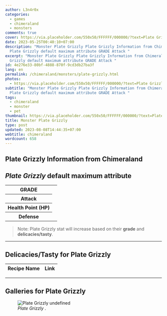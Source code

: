 ```yaml
---
author: L3n4r0x
categories:
  - games
  - chimeraland
  - monsters
comments: true
cover: https://via.placeholder.com/550x50/FFFFFF/000000/?text=Plate Grizzly
date: 2023-05-25T00:40:10+07:00
description: "Monster Plate Grizzly Plate Grizzly Information from Chimeraland
  Plate Grizzly default maximum attribute GRADE Attack "
excerpt: "Monster Plate Grizzly Plate Grizzly Information from Chimeraland Plate
  Grizzly default maximum attribute GRADE Attack "
id: 4e276e33-80bf-4888-870f-9cd3db27ba3f
lang: en
permalink: /chimeraland/monsters/plate-grizzly.html
photos:
  - https://via.placeholder.com/550x50/FFFFFF/000000/?text=Plate Grizzly
subtitle: "Monster Plate Grizzly Plate Grizzly Information from Chimeraland
  Plate Grizzly default maximum attribute GRADE Attack "
tags:
  - chimeraland
  - monster
  - pet
thumbnail: https://via.placeholder.com/550x50/FFFFFF/000000/?text=Plate Grizzly
title: Monster Plate Grizzly
type: post
updated: 2023-08-08T14:44:35+07:00
webtitle: chimeraland
wordcount: 658
---
```


<link
  rel="stylesheet"
  href="https://rawcdn.githack.com/dimaslanjaka/Web-Manajemen/870a349/css/bootstrap-5-3-0-alpha3-wrapper.css"
/>
<section id="bootstrap-wrapper">
  <div data-bs-theme="dark">
    <h2>Plate Grizzly Information from Chimeraland</h2>
    <h2 id="attribute"><i>Plate Grizzly</i> default maximum attribute</h2>
    <div class="row">
      <div class="col mb-2">
        <div class="card">
          <div class="card-body">
            <table>
              <tr>
                <th>GRADE</th>
                <td><br /></td>
              </tr>
              <tr>
                <th>Attack</th>
                <td></td>
              </tr>
              <tr>
                <th>Health Point (HP)</th>
                <td></td>
              </tr>
              <tr>
                <th>Defense</th>
                <td></td>
              </tr>
            </table>
          </div>
        </div>
      </div>
    </div>
    <blockquote class="bd-callout bd-callout-warning">
      Note: Plate Grizzly stat will increase based on their <b>grade</b> and
      <b>delicacies/tasty</b>.
    </blockquote>
    <hr />
    <h2 id="delicacies">Delicacies/Tasty for Plate Grizzly</h2>
    <div class="card">
      <div class="card-body">
        <div class="table-responsive">
          <table class="table table-striped">
            <thead>
              <tr>
                <th>Recipe Name</th>
                <th>Link</th>
              </tr>
            </thead>
            <tbody></tbody>
          </table>
        </div>
      </div>
    </div>
    <hr />
    <div id="gallery">
      <h2>Galleries for Plate Grizzly</h2>
      <div class="row">
        <div class="col-lg-6 col-12">
          <figure>
            <img
              src="https://www.webmanajemen.com/undefined"
              alt="Plate Grizzly undefined"
            />
            <figcaption style="word-wrap: break-word">
              <i>Plate Grizzly</i> .
            </figcaption>
          </figure>
        </div>
      </div>
    </div>
  </div>
</section>